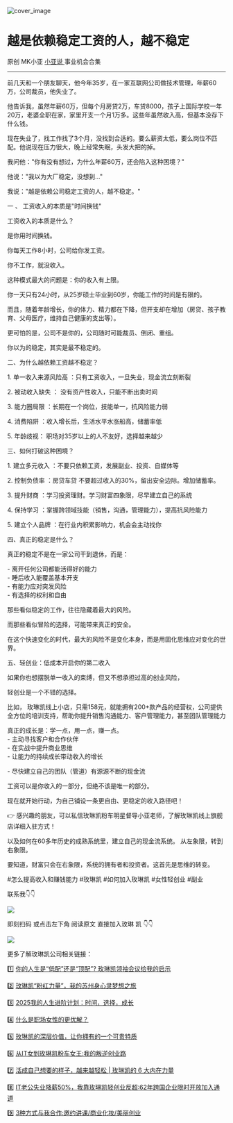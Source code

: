 ![cover_image](https://mmbiz.qpic.cn/mmbiz_jpg/A8SKDch4cJHSXksmVicaf6opicKVtWfLLGxCJYl5Yt52qZMZiaVjv9ibkjy2biaeMOaF94vonOibMgDInvrmzibMzeX4A/0?wx_fmt=jpeg)

#  越是依赖稳定工资的人，越不稳定

原创  MK小亚  [ 小亚说 ](https://mp.weixin.qq.com/mp/appmsgalbum?__biz=MzUxNDAwNTk0MQ==&action=getalbum&album_id=2679158701706002433#wechat_redirect) 事业机会合集

__ _ _ _ _

  
前几天和一个朋友聊天，他今年35岁，在一家互联网公司做技术管理，年薪60万，公司裁员，他失业了。  
  
他告诉我，虽然年薪60万，但每个月房贷2万，车贷8000，孩子上国际学校一年20万，老婆全职在家，家里开支一个月1万多。这些年虽然收入高，但基本没存下什么钱。  
  
现在失业了，找工作找了3个月，没找到合适的。要么薪资太低，要么岗位不匹配。他说现在压力很大，晚上经常失眠，头发大把的掉。  
  
我问他："你有没有想过，为什么年薪60万，还会陷入这种困境？"  
  
他说："我以为大厂稳定，没想到..."  
  
我说："越是依赖公司稳定工资的人，越不稳定。"  
  
一  、  工资收入的本质是"时间换钱"  
  
工资收入的本质是什么？

是你用时间换钱。

你每天工作8小时，公司给你发工资。

你不工作，就没收入。  
  
  
这种模式最大的问题是：你的收入有上限。

你一天只有24小时，从25岁硕士毕业到60岁，你能工作的时间是有限的。

  

而且，随着年龄增长，你的体力、精力都在下降，但开支却在增加（房贷、孩子教育、父母医疗，维持自己健康的支出等）。  
  
更可怕的是，公司不是你的，公司随时可能裁员、倒闭、重组。

  

你以为的稳定，其实是最不稳定的。  
  
  
二、为什么越依赖工资越不稳定？  
  
1\. 单一收入来源风险高  ：只有工资收入，一旦失业，现金流立刻断裂

  
2\. 被动收入缺失  ：  没有资产性收入，只能不断出卖时间

  

3\. 能力圈局限  ：长期在一个岗位，技能单一，抗风险能力弱

  
4\. 消费陷阱  ：收入增长后，生活水平水涨船高，储蓄率低

  

5\. 年龄歧视：  职场对35岁以上的人不友好，选择越来越少

  
  
三、如何打破这种困境？  
  
1\. 建立多元收入  ：不要只依赖工资，发展副业、投资、自媒体等

  
2\. 控制负债率  ：房贷车贷  不要超过收入的30%，留出安全边际。增加储蓄率。

  

3\. 提升财商  ：学习投资理财。学习财富四象限，尽早建立自己的系统

  
4\. 保持学习  ：掌握跨领域技能（销售，沟通，管理能力），提高抗风险能力

  
5\. 建立个人品牌  ：在行业内积累影响力，机会会主动找你  
  
  
四、真正的稳定是什么？  
  
真正的稳定不是在一家公司干到退休，而是：

  
\- 离开任何公司都能活得好的能力  
\- 睡后收入能覆盖基本开支  
\- 有能力应对突发风险  
\- 有选择的权利和自由  
  
  
那些看似稳定的工作，往往隐藏着最大的风险。

而那些看似冒险的选择，可能带来真正的安全。  
  
在这个快速变化的时代，最大的风险不是变化本身，而是用固化思维应对变化的世界。  
  
  
五、轻创业：低成本开启你的第二收入  
  
如果你也想摆脱单一收入的束缚，但又不想承担过高的创业风险，

轻创业是一个不错的选择。  
  
比如，  玫琳凯线上小店，只需158元，就能拥有200+款产品的经营权，公司提供全方位的培训支持，帮助你提升销售沟通能力、客户管理能力，甚至团队管理能力

  

  

真正的成长是：学一点，用一点，赚一点。  
\- 主动寻找客户和合作伙伴  
\- 在实战中提升商业思维  
\- 让能力的持续成长带动收入的增长

\- 尽快建立自己的团队（管道）有源源不断的现金流  
  
工资可以是你收入的一部分，但绝不该是唯一的部分。

  

现在就开始行动，为自己铺设一条更自由、更稳定的收入路径吧！  
  
👉 感兴趣的朋友，可以私信玫琳凯粉车明星督导小亚老师，了解玫琳凯线上旗舰店详细入驻方式！

  

以及如何在60多年历史的成熟系统里，建立自己的现金流系统。  从左象限，转到右象限。

要知道，财富只会在右象限，系统的拥有者和投资者。这首先是思维的转变。

  

#怎么提高收入和赚钱能力 #玫琳凯 #如何加入玫琳凯 #女性轻创业 #副业

  

  

联系我👇👇

![](https://mmbiz.qpic.cn/mmbiz_jpg/A8SKDch4cJHSXksmVicaf6opicKVtWfLLGh29KPudTMO7ibyTx0iaGE3AhJeoHeyMBAicJljVcGqZpa6vANBianb0LeQ/640?wx_fmt=jpeg)  

  

即刻扫码  或点击左下角  阅读原文  直接加入玫琳  凯  👇👇

![](https://mmbiz.qpic.cn/mmbiz_jpg/A8SKDch4cJHSXksmVicaf6opicKVtWfLLGGF4JWw2ZLWEU7ibecKZkRnDia64E2uhWEhP8XmMAw6EEG7IpEmPpPxXg/640?wx_fmt=jpeg)  
  

更多了解玫琳凯公司相关链接：

1️⃣ [ 你的人生是“低配”还是“顶配”? 玫琳凯领袖会议给我的启示
](https://mp.weixin.qq.com/s?__biz=MzUxNDAwNTk0MQ==&mid=2247486034&idx=1&sn=d5a81ffc2a31a4990405c30a6e6ae8d4&scene=21#wechat_redirect)

2️⃣ [ 玫琳凯“粉红力量”，我的苏州身心灵梦想之旅
](https://mp.weixin.qq.com/s?__biz=MzUxNDAwNTk0MQ==&mid=2247486038&idx=1&sn=e889df9ee17797cab5654240863d07d1&scene=21#wechat_redirect)

3️⃣ [ 2025我的人生进阶计划：时间，选择，成长
](https://mp.weixin.qq.com/s?__biz=MzUxNDAwNTk0MQ==&mid=2247486008&idx=1&sn=6f81f66db66f83ecf778f68859047633&scene=21#wechat_redirect)

4️⃣ [ 什么是职场女性的更优解？
](https://mp.weixin.qq.com/s?__biz=MzUxNDAwNTk0MQ==&mid=2247485001&idx=1&sn=ad39ae16de03c0854ba8e545d0bd719b&scene=21#wechat_redirect)  

5️⃣ [ 玫琳凯的深层价值，让你拥有的一个可贵特质
](https://mp.weixin.qq.com/s?__biz=MzUxNDAwNTk0MQ==&mid=2247484802&idx=1&sn=2bfaab8bc168459c8e7b7e09ae6fcc3c&scene=21#wechat_redirect)

6️⃣ [ 从IT女到玫琳凯粉车女王:我的叛逆创业路
](https://mp.weixin.qq.com/s?__biz=MzUxNDAwNTk0MQ==&mid=2247486054&idx=1&sn=458e8e2834d51a5a61e77cf9f659c912&scene=21#wechat_redirect)

7️⃣  [ 活成自己想要的样子，越来越轻松 | 玫琳凯的 6 大内在力量
](https://mp.weixin.qq.com/s?__biz=MzUxNDAwNTk0MQ==&mid=2247485648&idx=3&sn=c8be74eced4e9199031d0a97dd9bee79&scene=21#wechat_redirect)

8️⃣ [ IT老公失业降薪50%，我靠玫琳凯轻创业反超:62年跨国企业限时开放加入通道
](https://mp.weixin.qq.com/s?__biz=MzUxNDAwNTk0MQ==&mid=2247486081&idx=1&sn=b5737d40fa919d55bbeaa1fd94f17066&scene=21#wechat_redirect)

9️⃣ [ 3种方式与我合作:邀约讲课/商业化妆/美丽创业
](https://mp.weixin.qq.com/s?__biz=MzUxNDAwNTk0MQ==&mid=2247486101&idx=1&sn=9d5c1c10f5390d410e590424c2ac791a&scene=21#wechat_redirect)
